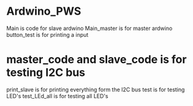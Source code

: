 # Ardwino_PWS
Main is code for slave ardwino
Main_master is for master ardwino
button_test is for printing a input
# master_code and slave_code is for testing I2C bus
print_slave is for printing everything form the I2C bus
test is for testing LED's
test_LEd_all is for testing all LED's
